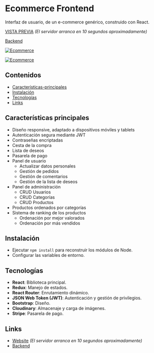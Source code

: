 # Ecommerce Frontend

Interfaz de usuario, de un e-commerce genérico, construido con React.

[VISTA PREVIA](https://ecommerce-carlosbarondev.up.railway.app/) *(El servidor arranca en 10 segundos aproximadamente)*

[Backend](https://github.com/carlosbarondev/ecommerce-backend)

[![Ecommerce](https://res.cloudinary.com/dyi0p8m1g/image/upload/v1646494792/ecommerce/principal_zjvrx0.png)](https://ecommerce-carlosbarondev.herokuapp.com/)

[![Ecommerce](https://res.cloudinary.com/dyi0p8m1g/image/upload/v1646494792/ecommerce/admin_z4pykd.png)](https://ecommerce-carlosbarondev.herokuapp.com/)

## Contenidos

- [Características-principales](#Características-principales)
- [Instalación](#Instalación)
- [Tecnologías](#Tecnologías)
- [Links](#Links)

## Características principales

* Diseño responsive, adaptado a dispositivos móviles  y tablets
* Autenticación segura mediante JWT
* Contraseñas encriptadas
* Cesta de la compra
* Lista de deseos
* Pasarela de pago
* Panel de usuario
    - Actualizar datos personales
    - Gestión de pedidos
    - Gestión de comentarios
    - Gestión de la lista de deseos
* Panel de administración
    - CRUD Usuarios
    - CRUD Categorías
    - CRUD Productos
* Productos ordenados por categorías
* Sistema de ranking de los productos
    - Ordenación por mejor valorados
    - Ordenación por más vendidos

## Instalación

* Ejecutar `npm install` para reconstruir los módulos de Node.
* Configurar las variables de entorno.

## Tecnologías

* **React**: Biblioteca principal.
* **Redux**: Manejo de estados.
* **React Router**: Enrutamiento dinámico.
* **JSON Web Token (JWT)**: Autenticación y gestión de privilegios.
* **Bootstrap**: Diseño.
* **Cloudinary**: Almacenaje y carga de imágenes.
* **Stripe**: Pasarela de pago.

## Links

* [Website](https://ecommerce-carlosbarondev.up.railway.app/) *(El servidor arranca en 10 segundos aproximadamente)*
* [Backend](https://github.com/carlosbarondev/ecommerce-backend)